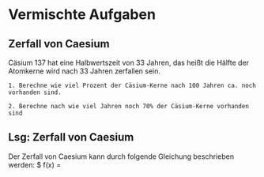 # Vermischte Aufgaben

## Zerfall von Caesium

Cäsium 137 hat eine Halbwertszeit von 33 Jahren, das heißt die Hälfte der Atomkerne wird nach 33 Jahren zerfallen sein.

    1. Berechne wie viel Prozent der Cäsium-Kerne nach 100 Jahren ca. noch vorhanden sind.

    2. Berechne nach wie viel Jahren noch 70% der Cäsium-Kerne vorhanden sind

## Lsg: Zerfall von Caesium

Der Zerfall von Caesium kann durch folgende Gleichung beschrieben werden: $ f(x) = 